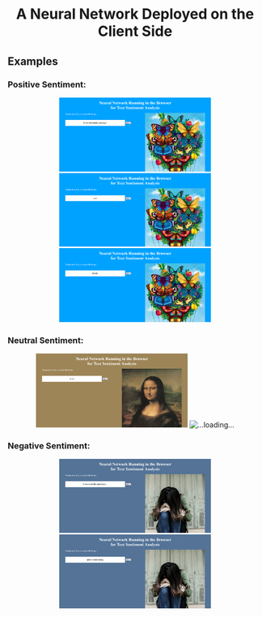 <h1 align="center">
    <p>A Neural Network Deployed on the Client Side</p>
</h1>


## Examples

### Positive Sentiment:
<p align="center">
    <img src="https://github.com/MattiaSarti/neural-network-in-the-browser/blob/main/readme_pictures/amazing.png" alt="...loading..."  width="300"/>
    <img src="https://github.com/MattiaSarti/neural-network-in-the-browser/blob/main/readme_pictures/cool.png" alt="...loading..."  width="300"/>
    <img src="https://github.com/MattiaSarti/neural-network-in-the-browser/blob/main/readme_pictures/lovely.png" alt="...loading..."  width="300"/>
</p>

### Neutral Sentiment:
<p align="center">
    <img src="https://github.com/MattiaSarti/neural-network-in-the-browser/blob/main/readme_pictures/so_so.png" alt="...loading..."  width="300"/>
    <img src="https://github.com/MattiaSarti/neural-network-in-the-browser/blob/main/readme_pictures/not_impressed.png" alt="...loading..."  width="300"/>
</p>

### Negative Sentiment:
<p align="center">
    <img src="https://github.com/MattiaSarti/neural-network-in-the-browser/blob/main/readme_pictures/terrible.png" alt="...loading..."  width="300"/>
    <img src="https://github.com/MattiaSarti/neural-network-in-the-browser/blob/main/readme_pictures/disappointing.png" alt="...loading..."  width="300"/>
</p>
